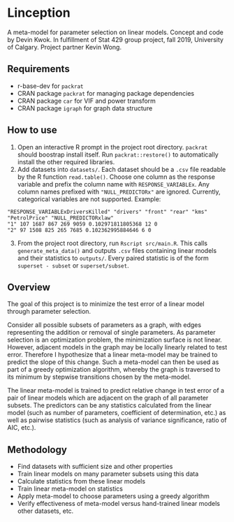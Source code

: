 Linception
==========

A meta-model for parameter selection on linear models.
Concept and code by Devin Kwok.
In fulfillment of Stat 429 group project, fall 2019, University of Calgary.
Project partner Kevin Wong.

Requirements
------------
* r-base-dev for `packrat`
* CRAN package `packrat` for managing package dependencies
* CRAN package `car` for VIF and power transform
* CRAN package `igraph` for graph data structure

How to use
----------
1. Open an interactive R prompt in the project root directory. `packrat` should
boostrap install itself. Run `packrat::restore()` to automatically install
the other required libraries.
2. Add datasets into `datasets/`. Each dataset should be a `.csv` file readable
by the R function `read.table()`. Choose one column as the response variable and
prefix the column name with `RESPONSE_VARIABLEx`.
Any column names prefixed with `"NULL_PREDICTORx"` are ignored.
Currently, categorical variables are not supported.
Example:
```
"RESPONSE_VARIABLExDriversKilled" "drivers" "front" "rear" "kms" "PetrolPrice" "NULL_PREDICTORxlaw"
"1" 107 1687 867 269 9059 0.102971811805368 12 0
"2" 97 1508 825 265 7685 0.102362995884646 6 0
```
3. From the project root directory, run `Rscript src/main.R`.
This calls `generate_meta_data()` and outputs `.csv`
files containing linear models and their statistics to `outputs/`.
Every paired statistic is of the form `superset - subset` or `superset/subset`.


Overview
--------
The goal of this project is to minimize the test error of a linear model
through parameter selection.

Consider all possible subsets of parameters
as a graph, with edges representing the addition or removal of single
parameters. As parameter selection is an optimization
problem, the minimization surface is not linear. However, adjacent
models in the graph may be locally linearly related to test error.
Therefore I hypothesize that a linear meta-model may be
trained to predict the slope of this change. Such a meta-model can then
be used as part of a greedy optimization algorithm, whereby the graph is
traversed to its minimum by stepwise transitions chosen by the meta-model.

The linear meta-model is trained to predict relative change in test error
of a pair of linear models which are adjacent on the graph of all parameter
subsets. The predictors can be any statistics calculated from the linear model
(such as number of parameters, coefficient of determination, etc.) as well as
pairwise statistics (such as analysis of variance significance,
ratio of AIC, etc.).

Methodology
-----------
* Find datasets with sufficient size and other properties
* Train linear models on many parameter subsets using this data
* Calculate statistics from these linear models
* Train linear meta-model on statistics
* Apply meta-model to choose parameters using a greedy algorithm
* Verify effectiveness of meta-model versus hand-trained linear models
    other datasets, etc.


